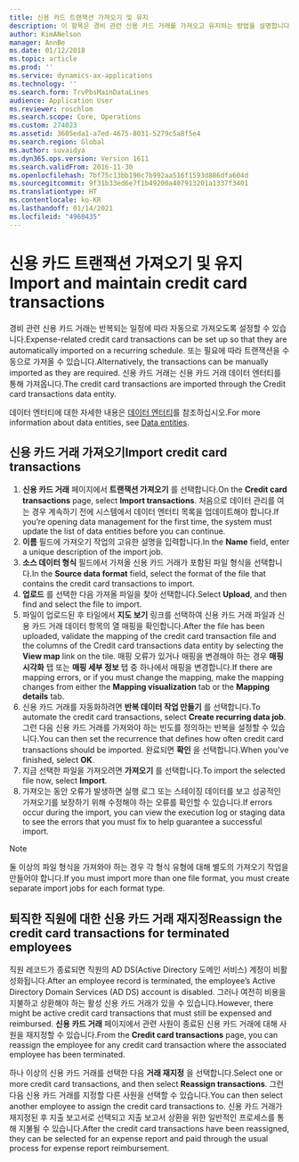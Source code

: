 ```yaml
---
title: 신용 카드 트랜잭션 가져오기 및 유지
description: 이 항목은 경비 관련 신용 카드 거래를 가져오고 유지하는 방법을 설명합니다. 이러한 트랜잭션은 반복 일정에 따라 자동으로 가져오도록 설정하거나 필요에 따라 수동으로 가져올 수 있습니다.
author: KimANelson
manager: AnnBe
ms.date: 01/12/2018
ms.topic: article
ms.prod: ''
ms.service: dynamics-ax-applications
ms.technology: ''
ms.search.form: TrvPbsMainDataLines
audience: Application User
ms.reviewer: roschlom
ms.search.scope: Core, Operations
ms.custom: 274023
ms.assetid: 3605eda1-a7ed-4675-8031-5279c5a8f5e4
ms.search.region: Global
ms.author: suvaidya
ms.dyn365.ops.version: Version 1611
ms.search.validFrom: 2016-11-30
ms.openlocfilehash: 7bf75c13bb190c7b992aa516f1593d886dfa604d
ms.sourcegitcommit: 9f31b33ed6e7f1b49200a407913201a1337f3401
ms.translationtype: HT
ms.contentlocale: ko-KR
ms.lasthandoff: 01/14/2021
ms.locfileid: "4960435"
---
```

# <a name="import-and-maintain-credit-card-transactions"></a><span data-ttu-id="eaab2-104">신용 카드 트랜잭션 가져오기 및 유지</span><span class="sxs-lookup"><span data-stu-id="eaab2-104">Import and maintain credit card transactions</span></span>

<span data-ttu-id="eaab2-105">경비 관련 신용 카드 거래는 반복되는 일정에 따라 자동으로 가져오도록 설정할 수 있습니다.</span><span class="sxs-lookup"><span data-stu-id="eaab2-105">Expense-related credit card transactions can be set up so that they are automatically imported on a recurring schedule.</span></span> <span data-ttu-id="eaab2-106">또는 필요에 따라 트랜잭션을 수동으로 가져올 수 있습니다.</span><span class="sxs-lookup"><span data-stu-id="eaab2-106">Alternatively, the transactions can be manually imported as they are required.</span></span> <span data-ttu-id="eaab2-107">신용 카드 거래는 신용 카드 거래 데이터 엔터티를 통해 가져옵니다.</span><span class="sxs-lookup"><span data-stu-id="eaab2-107">The credit card transactions are imported through the Credit card transactions data entity.</span></span>

<span data-ttu-id="eaab2-108">데이터 엔터티에 대한 자세한 내용은 [데이터 엔터티](https://docs.microsoft.com/dynamics365/fin-ops-core/dev-itpro/data-entities/data-entities)를 참조하십시오.</span><span class="sxs-lookup"><span data-stu-id="eaab2-108">For more information about data entities, see [Data entities](https://docs.microsoft.com/dynamics365/fin-ops-core/dev-itpro/data-entities/data-entities).</span></span>

## <a name="import-credit-card-transactions"></a><span data-ttu-id="eaab2-109">신용 카드 거래 가져오기</span><span class="sxs-lookup"><span data-stu-id="eaab2-109">Import credit card transactions</span></span>

1. <span data-ttu-id="eaab2-110">**신용 카드 거래** 페이지에서 **트랜잭션 가져오기** 를 선택합니다.</span><span class="sxs-lookup"><span data-stu-id="eaab2-110">On the **Credit card transactions** page, select **Import transactions**.</span></span> <span data-ttu-id="eaab2-111">처음으로 데이터 관리를 여는 경우 계속하기 전에 시스템에서 데이터 엔터티 목록을 업데이트해야 합니다.</span><span class="sxs-lookup"><span data-stu-id="eaab2-111">If you’re opening data management for the first time, the system must update the list of data entities before you can continue.</span></span>
2. <span data-ttu-id="eaab2-112">**이름** 필드에 가져오기 작업의 고유한 설명을 입력합니다.</span><span class="sxs-lookup"><span data-stu-id="eaab2-112">In the **Name** field, enter a unique description of the import job.</span></span>
3. <span data-ttu-id="eaab2-113">**소스 데이터 형식** 필드에서 가져올 신용 카드 거래가 포함된 파일 형식을 선택합니다.</span><span class="sxs-lookup"><span data-stu-id="eaab2-113">In the **Source data format** field, select the format of the file that contains the credit card transactions to import.</span></span>
4. <span data-ttu-id="eaab2-114">**업로드** 를 선택한 다음 가져올 파일을 찾아 선택합니다.</span><span class="sxs-lookup"><span data-stu-id="eaab2-114">Select **Upload**, and then find and select the file to import.</span></span>
5. <span data-ttu-id="eaab2-115">파일이 업로드된 후 타일에서 **지도 보기** 링크를 선택하여 신용 카드 거래 파일과 신용 카드 거래 데이터 항목의 열 매핑을 확인합니다.</span><span class="sxs-lookup"><span data-stu-id="eaab2-115">After the file has been uploaded, validate the mapping of the credit card transaction file and the columns of the Credit card transactions data entity by selecting the **View map** link on the tile.</span></span> <span data-ttu-id="eaab2-116">매핑 오류가 있거나 매핑을 변경해야 하는 경우 **매핑 시각화** 탭 또는 **매핑 세부 정보** 탭 중 하나에서 매핑을 변경합니다.</span><span class="sxs-lookup"><span data-stu-id="eaab2-116">If there are mapping errors, or if you must change the mapping, make the mapping changes from either the **Mapping visualization** tab or the **Mapping details** tab.</span></span>
6. <span data-ttu-id="eaab2-117">신용 카드 거래를 자동화하려면 **반복 데이터 작업 만들기** 를 선택합니다.</span><span class="sxs-lookup"><span data-stu-id="eaab2-117">To automate the credit card transactions, select **Create recurring data job**.</span></span> <span data-ttu-id="eaab2-118">그런 다음 신용 카드 거래를 가져와야 하는 빈도를 정의하는 반복을 설정할 수 있습니다.</span><span class="sxs-lookup"><span data-stu-id="eaab2-118">You can then set the recurrence that defines how often credit card transactions should be imported.</span></span> <span data-ttu-id="eaab2-119">완료되면 **확인** 을 선택합니다.</span><span class="sxs-lookup"><span data-stu-id="eaab2-119">When you’ve finished, select **OK**.</span></span>
7. <span data-ttu-id="eaab2-120">지금 선택한 파일을 가져오려면 **가져오기** 를 선택합니다.</span><span class="sxs-lookup"><span data-stu-id="eaab2-120">To import the selected file now, select **Import**.</span></span>
8. <span data-ttu-id="eaab2-121">가져오는 동안 오류가 발생하면 실행 로그 또는 스테이징 데이터를 보고 성공적인 가져오기를 보장하기 위해 수정해야 하는 오류를 확인할 수 있습니다.</span><span class="sxs-lookup"><span data-stu-id="eaab2-121">If errors occur during the import, you can view the execution log or staging data to see the errors that you must fix to help guarantee a successful import.</span></span>

> [!NOTE]
> <span data-ttu-id="eaab2-122">둘 이상의 파일 형식을 가져와야 하는 경우 각 형식 유형에 대해 별도의 가져오기 작업을 만들어야 합니다.</span><span class="sxs-lookup"><span data-stu-id="eaab2-122">If you must import more than one file format, you must create separate import jobs for each format type.</span></span>

## <a name="reassign-the-credit-card-transactions-for-terminated-employees"></a><span data-ttu-id="eaab2-123">퇴직한 직원에 대한 신용 카드 거래 재지정</span><span class="sxs-lookup"><span data-stu-id="eaab2-123">Reassign the credit card transactions for terminated employees</span></span>

<span data-ttu-id="eaab2-124">직원 레코드가 종료되면 직원의 AD DS(Active Directory 도메인 서비스) 계정이 비활성화됩니다.</span><span class="sxs-lookup"><span data-stu-id="eaab2-124">After an employee record is terminated, the employee’s Active Directory Domain Services (AD DS) account is disabled.</span></span> <span data-ttu-id="eaab2-125">그러나 여전히 비용을 지불하고 상환해야 하는 활성 신용 카드 거래가 있을 수 있습니다.</span><span class="sxs-lookup"><span data-stu-id="eaab2-125">However, there might be active credit card transactions that must still be expensed and reimbursed.</span></span> <span data-ttu-id="eaab2-126">**신용 카드 거래** 페이지에서 관련 사원이 종료된 신용 카드 거래에 대해 사원을 재지정할 수 있습니다.</span><span class="sxs-lookup"><span data-stu-id="eaab2-126">From the **Credit card transactions** page, you can reassign the employee for any credit card transaction where the associated employee has been terminated.</span></span>

<span data-ttu-id="eaab2-127">하나 이상의 신용 카드 거래를 선택한 다음 **거래 재지정** 을 선택합니다.</span><span class="sxs-lookup"><span data-stu-id="eaab2-127">Select one or more credit card transactions, and then select **Reassign transactions**.</span></span> <span data-ttu-id="eaab2-128">그런 다음 신용 카드 거래를 지정할 다른 사원을 선택할 수 있습니다.</span><span class="sxs-lookup"><span data-stu-id="eaab2-128">You can then select another employee to assign the credit card transactions to.</span></span> <span data-ttu-id="eaab2-129">신용 카드 거래가 재지정된 후 지출 보고서로 선택되고 지출 보고서 상환을 위한 일반적인 프로세스를 통해 지불될 수 있습니다.</span><span class="sxs-lookup"><span data-stu-id="eaab2-129">After the credit card transactions have been reassigned, they can be selected for an expense report and paid through the usual process for expense report reimbursement.</span></span>

